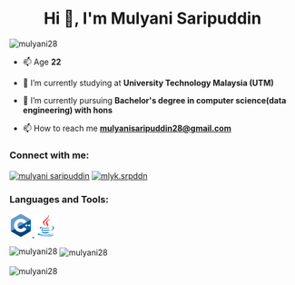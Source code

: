 <h1 align="center">Hi 👋, I'm Mulyani Saripuddin</h1>
<p align="left"> <img src="https://komarev.com/ghpvc/?username=mulyani28&label=Profile%20views&color=0e75b6&style=flat" alt="mulyani28" /> </p>

- 📫 Age **22**

- 🔭 I’m currently studying at **University Technology Malaysia (UTM)**

- 🌱 I’m currently pursuing **Bachelor's degree in computer science(data engineering) with hons**

- 📫 How to reach me **mulyanisaripuddin28@gmail.com**

<h3 align="left">Connect with me:</h3>
<p align="left">
<a href="https://www.linkedin.com/in/mulyani-saripuddin-387684261" target="blank"><img align="center" src="https://raw.githubusercontent.com/rahuldkjain/github-profile-readme-generator/master/src/images/icons/Social/linked-in-alt.svg" alt="mulyani saripuddin" height="30" width="40" /></a>
<a href="https://instagram.com/mlyk.srpddn" target="blank"><img align="center" src="https://raw.githubusercontent.com/rahuldkjain/github-profile-readme-generator/master/src/images/icons/Social/instagram.svg" alt="mlyk.srpddn" height="30" width="40" /></a>
</p>

<h3 align="left">Languages and Tools:</h3>
<p align="left"> <a href="https://www.w3schools.com/cpp/" target="_blank" rel="noreferrer"> <img src="https://raw.githubusercontent.com/devicons/devicon/master/icons/cplusplus/cplusplus-original.svg" alt="cplusplus" width="40" height="40"/> </a> <a href="https://www.java.com" target="_blank" rel="noreferrer"> <img src="https://raw.githubusercontent.com/devicons/devicon/master/icons/java/java-original.svg" alt="java" width="40" height="40"/> </a> </p>

<p><img align="left" src="https://github-readme-stats.vercel.app/api/top-langs?username=mulyani28&show_icons=true&locale=en&layout=compact" alt="mulyani28" /></p>

<p>&nbsp;<img align="center" src="https://github-readme-stats.vercel.app/api?username=mulyani28&show_icons=true&locale=en" alt="mulyani28" /></p>

<p><img align="center" src="https://github-readme-streak-stats.herokuapp.com/?user=mulyani28&" alt="mulyani28" /></p>
